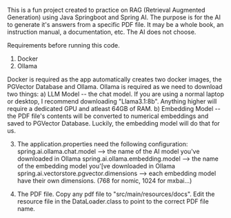 This is a fun project created to practice on RAG (Retrieval Augmented Generation) using Java Springboot and Spring AI. The purpose is for the AI to generate it's answers from a specific PDF file. 
It may be a whole book, an instruction manual, a documentation, etc. The AI does not choose.

Requirements before running this code.
1. Docker
2. Ollama

Docker is required as the app automatically creates two docker images, the PGVector Database and Ollama.
Ollama is required as we need to download two things:
    a) LLM Model
        -- the chat model. If you are using a normal laptop or desktop, I recommend downloading "Llama3.1:8b". Anything higher will require a dedicated GPU and atleast 64GB of RAM.
    b) Embedding Model
        -- the PDF file's contents will be converted to numerical embeddings and saved to PGVector Database. Luckily, the embedding model will do that for us.

3. The application.properties need the following configuration:
  spring.ai.ollama.chat.model                    --> the name of the AI model you've downloaded in Ollama
  spring.ai.ollama.embedding.model               --> the name of the embedding model you'[ve downloaded in Ollama
  spring.ai.vectorstore.pgvector.dimensions      --> each embedding model have their own dimensions. (768 for nomic, 1024 for mxbai...)

4. The PDF file. Copy any pdf file to "src/main/resources/docs". Edit the resource file in the DataLoader.class to point to the correct PDF file name.
